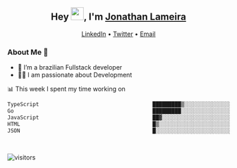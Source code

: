 <h2 align="center">Hey <img src="https://github.com/TheDudeThatCode/TheDudeThatCode/blob/master/Assets/Hi.gif" width="29">, I'm <a href="https://www.linkedin.com/in/jonathanlameira/">Jonathan Lameira</a></h2>
<p align="center">
  <a href="https://www.linkedin.com/in/jonathanlameira/">LinkedIn</a> •
  <a href="https://twitter.com/jlameira">Twitter</a> •
  <a href="mailto:jlameira@gmail.com">Email</a>
</p>

### About Me 🚀
- 🌱  I’m a brazilian Fullstack developer</br>
- 👨‍💻  I am passionate about Development</br>

<!-- ![Jonathan Lameira github stats](https://github-readme-stats.vercel.app/api?username=jlameirameli&show_icons=true&hide_border=true)&nbsp;&nbsp; -->

📊 This week I spent my time working on
<!--START_SECTION:waka-->

```txt
TypeScript                                    █████████▒░░░░░░░░░░░░░░░   37.60 %
Go                                            █████████░░░░░░░░░░░░░░░░   35.96 %
JavaScript                                    ██▓░░░░░░░░░░░░░░░░░░░░░░   11.03 %
HTML                                          █▒░░░░░░░░░░░░░░░░░░░░░░░   04.81 %
JSON                                          █░░░░░░░░░░░░░░░░░░░░░░░░   03.35 %
```

<!--END_SECTION:waka-->

<br />

![visitors](https://visitor-badge.laobi.icu/badge?page_id=jlameira.jlameira)
